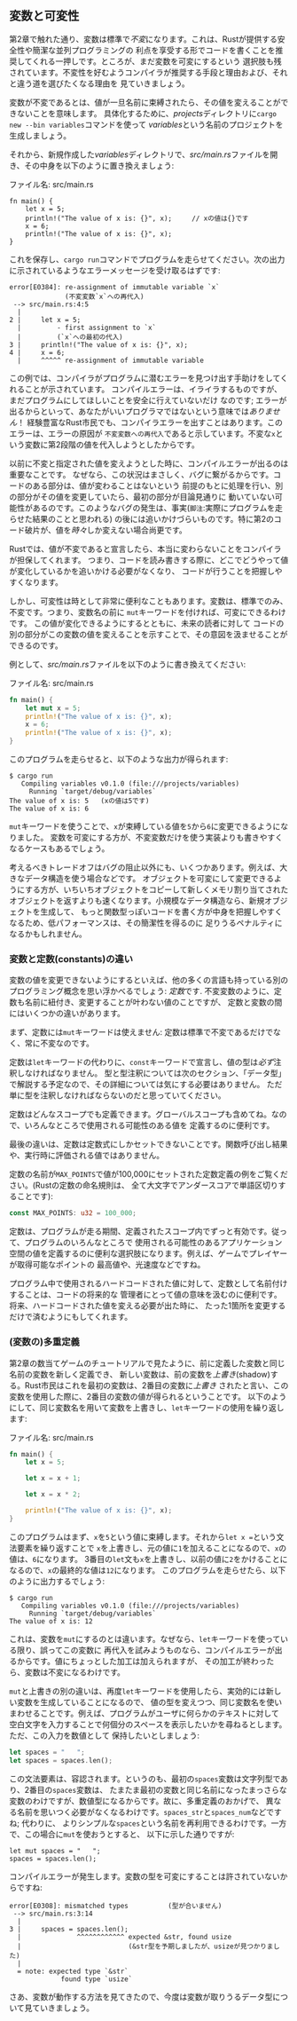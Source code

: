 ## 変数と可変性

第2章で触れた通り、変数は標準で*不変*になります。これは、Rustが提供する安全性や簡潔な並列プログラミングの
利点を享受する形でコードを書くことを推奨してくれる一押しです。ところが、まだ変数を可変にするという
選択肢も残されています。不変性を好むようコンパイラが推奨する手段と理由および、それと違う道を選びたくなる理由を
見ていきましょう。

変数が不変であるとは、値が一旦名前に束縛されたら、その値を変えることができないことを意味します。
具体化するために、*projects*ディレクトリに`cargo new --bin variables`コマンドを使って
*variables*という名前のプロジェクトを生成しましょう。

それから、新規作成した*variables*ディレクトリで、*src/main.rs*ファイルを開き、その中身を以下のように置き換えましょう:

<span class="filename">ファイル名: src/main.rs</span>

```rust,ignore
fn main() {
    let x = 5;
    println!("The value of x is: {}", x);     // xの値は{}です
    x = 6;
    println!("The value of x is: {}", x);
}
```

これを保存し、`cargo run`コマンドでプログラムを走らせてください。次の出力に示されているようなエラーメッセージを受け取るはずです:

```text
error[E0384]: re-assignment of immutable variable `x`
              (不変変数`x`への再代入)
 --> src/main.rs:4:5
  |
2 |     let x = 5;
  |         - first assignment to `x`
  |         (`x`への最初の代入)
3 |     println!("The value of x is: {}", x);
4 |     x = 6;
  |     ^^^^^ re-assignment of immutable variable
```

この例では、コンパイラがプログラムに潜むエラーを見つけ出す手助けをしてくれることが示されています。
コンパイルエラーは、イライラするものですが、まだプログラムにしてほしいことを安全に行えていないだけ
なのです; エラーが出るからといって、あなたがいいプログラマではないという意味では*ありません*！
経験豊富なRust市民でも、コンパイラエラーを出すことはあります。このエラーは、エラーの原因が
`不変変数への再代入`であると示しています。不変な`x`という変数に第2段階の値を代入しようとしたからです。

以前に不変と指定された値を変えようとした時に、コンパイルエラーが出るのは重要なことです。
なぜなら、この状況はまさしく、バグに繋がるからです。コードのある部分は、値が変わることはないという
前提のもとに処理を行い、別の部分がその値を変更していたら、最初の部分が目論見通りに
動いていない可能性があるのです。このようなバグの発生は、事実(`脚注`:実際にプログラムを走らせた結果のことと思われる)
の後には追いかけづらいものです。特に第2のコード破片が、値を*時々*しか変えない場合尚更です。

Rustでは、値が不変であると宣言したら、本当に変わらないことをコンパイラが担保してくれます。
つまり、コードを読み書きする際に、どこでどうやって値が変化しているかを追いかける必要がなくなり、
コードが行うことを把握しやすくなります。

しかし、可変性は時として非常に便利なこともあります。変数は、標準でのみ、不変です。つまり、変数名の前に
`mut`キーワードを付ければ、可変にできるわけです。 この値が変化できるようにするとともに、未来の読者に対して
コードの別の部分がこの変数の値を変えることを示すことで、その意図を汲ませることができるのです。

例として、*src/main.rs*ファイルを以下のように書き換えてください:

<span class="filename">ファイル名: src/main.rs</span>

```rust
fn main() {
    let mut x = 5;
    println!("The value of x is: {}", x);
    x = 6;
    println!("The value of x is: {}", x);
}
```

このプログラムを走らせると、以下のような出力が得られます:

```text
$ cargo run
   Compiling variables v0.1.0 (file:///projects/variables)
     Running `target/debug/variables`
The value of x is: 5   (xの値は5です)
The value of x is: 6
```

`mut`キーワードを使うことで、`x`が束縛している値を`5`から`6`に変更できるようになりました。
変数を可変にする方が、不変変数だけを使う実装よりも書きやすくなるケースもあるでしょう。

考えるべきトレードオフはバグの阻止以外にも、いくつかあります。例えば、大きなデータ構造を使う場合などです。
オブジェクトを可変にして変更できるようにする方が、いちいちオブジェクトをコピーして新しくメモリ割り当てされた
オブジェクトを返すよりも速くなります。小規模なデータ構造なら、新規オブジェクトを生成して、
もっと関数型っぽいコードを書く方が中身を把握しやすくなるため、低パフォーマンスは、その簡潔性を得るのに
足りうるペナルティになるかもしれません。

### 変数と定数(constants)の違い

変数の値を変更できないようにするといえば、他の多くの言語も持っている別のプログラミング概念を思い浮かべるでしょう:
*定数*です. 不変変数のように、定数も名前に紐付き、変更することが叶わない値のことですが、
定数と変数の間にはいくつかの違いがあります。

まず、定数には`mut`キーワードは使えません: 定数は標準で不変であるだけでなく、常に不変なのです。

定数は`let`キーワードの代わりに、`const`キーワードで宣言し、値の型は*必ず*注釈しなければなりません。
型と型注釈については次のセクション、「データ型」で解説する予定なので、その詳細については気にする必要はありません。
ただ単に型を注釈しなければならないのだと思っていてください。

定数はどんなスコープでも定義できます。グローバルスコープも含めてね。なので、いろんなところで使用される可能性のある値を
定義するのに便利です。

最後の違いは、定数は定数式にしかセットできないことです。関数呼び出し結果や、実行時に評価される値ではありません。

定数の名前が`MAX_POINTS`で値が100,000にセットされた定数定義の例をご覧ください。(Rustの定数の命名規則は、
全て大文字でアンダースコアで単語区切りすることです):

```rust
const MAX_POINTS: u32 = 100_000;
```

定数は、プログラムが走る期間、定義されたスコープ内でずっと有効です。従って、プログラムのいろんなところで
使用される可能性のあるアプリケーション空間の値を定義するのに便利な選択肢になります。例えば、ゲームでプレイヤーが取得可能なポイントの
最高値や、光速度などですね。

プログラム中で使用されるハードコードされた値に対して、定数として名前付けすることは、コードの将来的な
管理者にとって値の意味を汲むのに便利です。将来、ハードコードされた値を変える必要が出た時に、
たった1箇所を変更するだけで済むようにもしてくれます。

### (変数の)多重定義

第2章の数当てゲームのチュートリアルで見たように、前に定義した変数と同じ名前の変数を新しく定義でき、
新しい変数は、前の変数を*上書き*(shadow)する。Rust市民はこれを最初の変数は、2番目の変数に*上書き*
されたと言い、この変数を使用した際に、2番目の変数の値が得られるということです。
以下のようにして、同じ変数名を用いて変数を上書きし、`let`キーワードの使用を繰り返します:

<span class="filename">ファイル名: src/main.rs</span>

```rust
fn main() {
    let x = 5;

    let x = x + 1;

    let x = x * 2;

    println!("The value of x is: {}", x);
}
```

このプログラムはまず、`x`を`5`という値に束縛します。それから`let x =`という文法要素を繰り返すことで
`x`を上書きし、元の値に`1`を加えることになるので、`x`の値は、`6`になります。
3番目の`let`文も`x`を上書きし、以前の値に`2`をかけることになるので、`x`の最終的な値は`12`になります。
このプログラムを走らせたら、以下のように出力するでしょう:

```text
$ cargo run
   Compiling variables v0.1.0 (file:///projects/variables)
     Running `target/debug/variables`
The value of x is: 12
```

これは、変数を`mut`にするのとは違います。なぜなら、`let`キーワードを使っている限り、誤ってこの変数に
再代入を試みようものなら、コンパイルエラーが出るからです。値にちょっとした加工は加えられますが、
その加工が終わったら、変数は不変になるわけです。

`mut`と上書きの別の違いは、再度`let`キーワードを使用したら、実効的には新しい変数を生成していることになるので、
値の型を変えつつ、同じ変数名を使いまわせることです。例えば、プログラムがユーザに何らかのテキストに対して
空白文字を入力することで何個分のスペースを表示したいかを尋ねるとします。ただ、この入力を数値として
保持したいとしましょう:

```rust
let spaces = "   ";
let spaces = spaces.len();
```

この文法要素は、容認されます。というのも、最初の`spaces`変数は文字列型であり、2番目の`spaces`変数は、
たまたま最初の変数と同じ名前になったまっさらな変数のわけですが、数値型になるからです。故に、多重定義のおかげで、
異なる名前を思いつく必要がなくなるわけです。`spaces_str`と`spaces_num`などですね; 代わりに、
よりシンプルな`spaces`という名前を再利用できるわけです。一方で、この場合に`mut`を使おうとすると、
以下に示した通りですが:

```rust,ignore
let mut spaces = "   ";
spaces = spaces.len();
```

コンパイルエラーが発生します。変数の型を可変にすることは許されていないからですね:

```text
error[E0308]: mismatched types          (型が合いません)
 --> src/main.rs:3:14
  |
3 |     spaces = spaces.len();
  |              ^^^^^^^^^^^^ expected &str, found usize
  |                           (&str型を予期しましたが、usizeが見つかりました)
  |
  = note: expected type `&str`
             found type `usize`
```

さあ、変数が動作する方法を見てきたので、今度は変数が取りうるデータ型について見ていきましょう。
